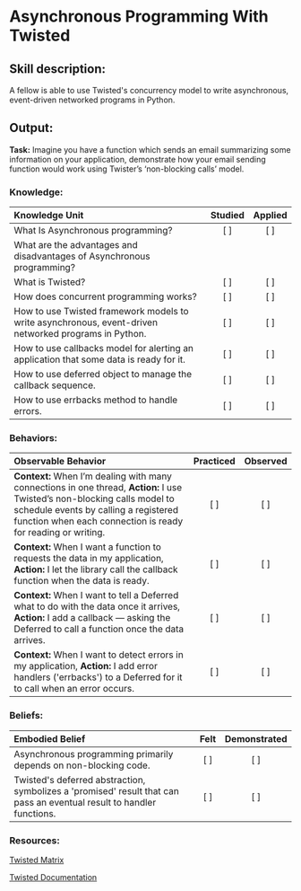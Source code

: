# Asynchronous Programming With Twisted

## Skill description:

A fellow is able to use Twisted's concurrency model to write asynchronous, event-driven networked programs in Python.


## Output:
**Task:** Imagine you have a function which sends an email summarizing some information on your application, demonstrate how your email sending function would work using Twister’s ‘non-blocking calls’ model.


### Knowledge:
| Knowledge Unit   |      Studied      | Applied |
|:-------------|:------------------:|:--------:|
| What Is Asynchronous programming? | [ ] | [ ] |
| What are the advantages and disadvantages of Asynchronous programming?
| What is Twisted? | [ ] | [ ] |
| How does concurrent programming works? | [ ] | [ ] |
| How to use Twisted framework models to write asynchronous, event-driven networked programs in Python. | [ ] | [ ] | 
| How to use callbacks model for alerting an application that some data is ready for it. | [ ] | [ ] |
| How to use deferred object to manage the callback sequence. | [ ] | [ ] |
| How to use errbacks method to handle errors. | [ ] | [ ] |


### Behaviors:
| Observable Behavior   |      Practiced      | Observed |
|:-------------|:------------------:|:--------:|
| **Context:** When I’m dealing with many connections in one thread, **Action:** I use Twisted’s non-blocking calls model to schedule events by calling a registered function when each connection is ready for reading or writing. | [ ] | [ ] |
| **Context:**  When I want a function to requests the data in my application, **Action:** I let the library call the callback function when the data is ready. | [ ] | [ ] |
| **Context:** When I want to tell a Deferred what to do with the data once it arrives, **Action:** I add a callback — asking the Deferred to call a function once the data arrives. | [ ] | [ ] |
| **Context:** When I want to detect errors in my application, **Action:** I add error handlers ('errbacks') to a Deferred for it to call when an error occurs. | [ ] | [ ] |


### Beliefs:
| Embodied Belief   |      Felt      | Demonstrated |
|:-------------|:------------------:|:--------:|
| Asynchronous programming primarily depends on non-blocking code.  | [ ] | [ ] |
Twisted's deferred abstraction, symbolizes a 'promised' result that can pass an eventual result to handler functions. | [ ] | [ ] |



### Resources: 
[Twisted Matrix](https://twistedmatrix.com/trac/) 

[Twisted Documentation](http://twistedmatrix.com/documents/8.2.0/core/howto/async.html)

